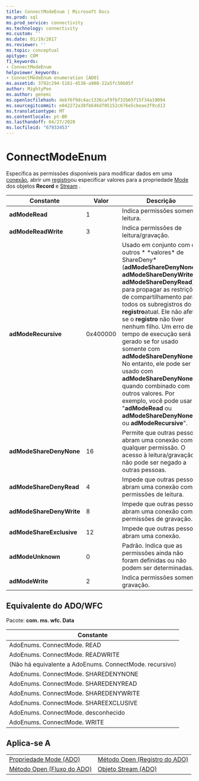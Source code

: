 ```yaml
---
title: ConnectModeEnum | Microsoft Docs
ms.prod: sql
ms.prod_service: connectivity
ms.technology: connectivity
ms.custom: ''
ms.date: 01/19/2017
ms.reviewer: ''
ms.topic: conceptual
apitype: COM
f1_keywords:
- ConnectModeEnum
helpviewer_keywords:
- ConnectModeEnum enumeration [ADO]
ms.assetid: 3792c294-5161-4538-a908-22a5fc50b85f
author: MightyPen
ms.author: genemi
ms.openlocfilehash: debf6f9dc4ac1326caf9fbf32b65f15f34a19094
ms.sourcegitcommit: e042272a38fb646df05152c676e5cbeae3f9cd13
ms.translationtype: MT
ms.contentlocale: pt-BR
ms.lasthandoff: 04/27/2020
ms.locfileid: "67933453"
---
```

# <a name="connectmodeenum"></a>ConnectModeEnum
Especifica as permissões disponíveis para modificar dados em uma [conexão](../../../ado/reference/ado-api/connection-object-ado.md), abrir um [registro](../../../ado/reference/ado-api/record-object-ado.md)ou especificar valores para a propriedade [Mode](../../../ado/reference/ado-api/mode-property-ado.md) dos objetos **Record** e [Stream](../../../ado/reference/ado-api/stream-object-ado.md) .  
  
|Constante|Valor|Descrição|  
|--------------|-----------|-----------------|  
|**adModeRead**|1|Indica permissões somente leitura.|  
|**adModeReadWrite**|3|Indica permissões de leitura/gravação.|  
|**adModeRecursive**|0x400000|Usado em conjunto com os outros * \*valores\* de ShareDeny* (**adModeShareDenyNone**, **adModeShareDenyWrite**ou **adModeShareDenyRead**) para propagar as restrições de compartilhamento para todos os subregistros do **registro**atual. Ele não afeta se o **registro** não tiver nenhum filho. Um erro de tempo de execução será gerado se for usado somente com **adModeShareDenyNone** . No entanto, ele pode ser usado com **adModeShareDenyNone** quando combinado com outros valores. Por exemplo, você pode usar "**adModeRead** ou **adModeShareDenyNone** ou **adModeRecursive**".|  
|**adModeShareDenyNone**|16|Permite que outras pessoas abram uma conexão com qualquer permissão. O acesso à leitura/gravação não pode ser negado a outras pessoas.|  
|**adModeShareDenyRead**|4|Impede que outras pessoas abram uma conexão com permissões de leitura.|  
|**adModeShareDenyWrite**|8|Impede que outras pessoas abram uma conexão com permissões de gravação.|  
|**adModeShareExclusive**|12|Impede que outras pessoas abram uma conexão.|  
|**adModeUnknown**|0|Padrão. Indica que as permissões ainda não foram definidas ou não podem ser determinadas.|  
|**adModeWrite**|2|Indica permissões somente gravação.|  
  
## <a name="adowfc-equivalent"></a>Equivalente do ADO/WFC  
 Pacote: **com. ms. wfc. Data**  
  
|Constante|  
|--------------|  
|AdoEnums. ConnectMode. READ|  
|AdoEnums. ConnectMode. READWRITE|  
|(Não há equivalente a AdoEnums. ConnectMode. recursivo)|  
|AdoEnums. ConnectMode. SHAREDENYNONE|  
|AdoEnums. ConnectMode. SHAREDENYREAD|  
|AdoEnums. ConnectMode. SHAREDENYWRITE|  
|AdoEnums. ConnectMode. SHAREEXCLUSIVE|  
|AdoEnums. ConnectMode. desconhecido|  
|AdoEnums. ConnectMode. WRITE|  
  
## <a name="applies-to"></a>Aplica-se A  
  
|||  
|-|-|  
|[Propriedade Mode (ADO)](../../../ado/reference/ado-api/mode-property-ado.md)|[Método Open (Registro do ADO)](../../../ado/reference/ado-api/open-method-ado-record.md)|  
|[Método Open (Fluxo do ADO)](../../../ado/reference/ado-api/open-method-ado-stream.md)|[Objeto Stream (ADO)](../../../ado/reference/ado-api/stream-object-ado.md)|
